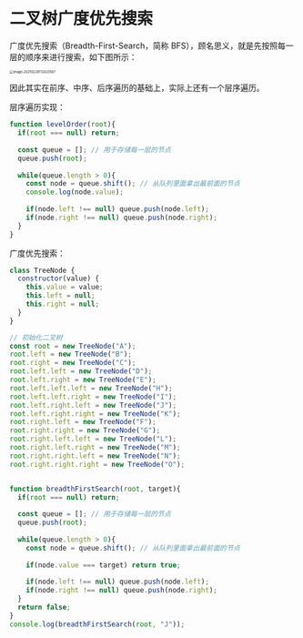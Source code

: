 # 二叉树广度优先搜索

广度优先搜索（Breadth-First-Search，简称 BFS），顾名思义，就是先按照每一层的顺序来进行搜索，如下图所示：

<img src="https://xiejie-typora.oss-cn-chengdu.aliyuncs.com/2025-02-26-032421.png" alt="image-20250226112420587" style="zoom:40%;" />

因此其实在前序、中序、后序遍历的基础上，实际上还有一个层序遍历。

层序遍历实现：

```js
function levelOrder(root){
  if(root === null) return;
  
  const queue = []; // 用于存储每一层的节点
  queue.push(root);
  
  while(queue.length > 0){
    const node = queue.shift(); // 从队列里面拿出最前面的节点
    console.log(node.value);
    
    if(node.left !== null) queue.push(node.left);
    if(node.right !== null) queue.push(node.right);
  }
}
```

广度优先搜索：

```js
class TreeNode {
  constructor(value) {
    this.value = value;
    this.left = null;
    this.right = null;
  }
}

// 初始化二叉树
const root = new TreeNode("A");
root.left = new TreeNode("B");
root.right = new TreeNode("C");
root.left.left = new TreeNode("D");
root.left.right = new TreeNode("E");
root.left.left.left = new TreeNode("H");
root.left.left.right = new TreeNode("I");
root.left.right.left = new TreeNode("J");
root.left.right.right = new TreeNode("K");
root.right.left = new TreeNode("F");
root.right.right = new TreeNode("G");
root.right.left.left = new TreeNode("L");
root.right.left.right = new TreeNode("M");
root.right.right.left = new TreeNode("N");
root.right.right.right = new TreeNode("O");


function breadthFirstSearch(root, target){
  if(root === null) return;
  
  const queue = []; // 用于存储每一层的节点
  queue.push(root);
  
  while(queue.length > 0){
    const node = queue.shift(); // 从队列里面拿出最前面的节点
    
    if(node.value === target) return true;
    
    if(node.left !== null) queue.push(node.left);
    if(node.right !== null) queue.push(node.right);
  }
  return false;
}
console.log(breadthFirstSearch(root, "J"));
```

